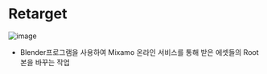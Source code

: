 # Retarget

![image](https://github.com/HanYooTae/Unreal-Game-Project1/assets/123162344/83ef471f-804f-4b04-958b-03f35115b712)


* Blender프로그램을 사용하여 Mixamo 온라인 서비스를 통해 받은 에셋들의 Root본을 바꾸는 작업
